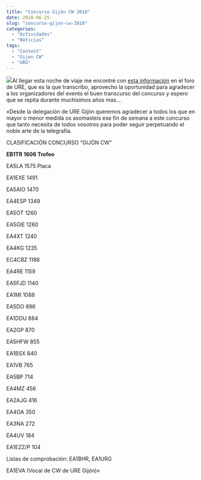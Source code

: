 ```yaml
---
title: "Concurso Gijón CW 2010"
date: 2010-06-25
slug: "concurso-gijon-cw-2010"
categories:
  - "Actividades"
  - "Noticias"
tags:
  - "Contest"
  - "Gijon CW"
  - "URG"
---
```


 

![](http://eb1tr.info/wp-content/uploads/2010/09/urg-134x300.png)Al llegar esta noche de viaje me encontré con [esta información](http://www.ure.es/foro/2-concursos/97399-resultados-concurso-gijon-cw-2010.html) en el foro de URE, que es la que transcribo, aprovecho la oportunidad para agradecer a los organizadores del evento el buen transcurso del concurso y espero que se repita durante muchisimos años mas…

«Desde la delegación de URE Gijón queremos agradecer a todos los que en mayor o menor medida os asomasteis ese fin de semana a este concurso que tanto necesita de todos vosotros para poder seguir perpetuando el noble arte de la telegrafía.

CLASIFICACIÓN CONCURSO “GIJÓN CW”

**EB1TR 1606 Trofeo**

EA5LA 1575 Placa

EA1EXE 1491

EA5AIO 1470

EA4ESP 1349

EA5OT 1260

EA5GIE 1260

EA4XT 1240

EA4KG 1235

EC4CBZ 1188

EA4RE 1159

EA5FJD 1140

EA1MI 1088

EA5DO 896

EA1DDU 884

EA2GP 870

EA5HFW 855

EA1BSX 840

EA1VB 765

EA5BP 714

EA4MZ 456

EA2AJG 416

EA4OA 350

EA3NA 272

EA4UV 184

EA1EZZ/P 104

Listas de comprobación: EA1BHR, EA1URG

EA1EVA (Vocal de CW de URE Gijón)»
